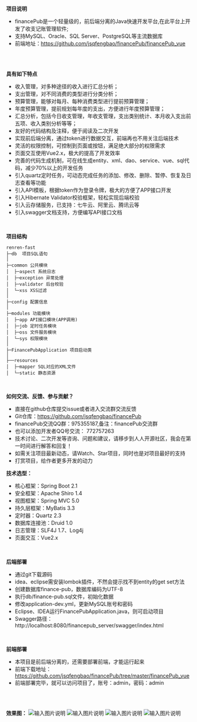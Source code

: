 **项目说明** 
- financePub是一个轻量级的，前后端分离的Java快速开发平台,在此平台上开发了收支记账管理软件;
- 支持MySQL、Oracle、SQL Server、PostgreSQL等主流数据库
- 前端地址：https://github.com/jsqfengbao/financePub/financePub_vue
<br> 
<br>
 

**具有如下特点** 
- 收入管理，对多种途径的收入进行汇总分析；
- 支出管理，对不同消费的类型进行分类分析；
- 预算管理，能够对每月、每种消费类型进行提前预算管理；
- 年度预算管理，提前规划每年度的支出，方便进行年度预算管理；
- 汇总分析，包括今日收支管理，年收支管理，支出类别统计、本月收入支出前五项、收入类别分析等等；
- 友好的代码结构及注释，便于阅读及二次开发
- 实现前后端分离，通过token进行数据交互，前端再也不用关注后端技术
- 灵活的权限控制，可控制到页面或按钮，满足绝大部分的权限需求
- 页面交互使用Vue2.x，极大的提高了开发效率
- 完善的代码生成机制，可在线生成entity、xml、dao、service、vue、sql代码，减少70%以上的开发任务
- 引入quartz定时任务，可动态完成任务的添加、修改、删除、暂停、恢复及日志查看等功能
- 引入API模板，根据token作为登录令牌，极大的方便了APP接口开发
- 引入Hibernate Validator校验框架，轻松实现后端校验
- 引入云存储服务，已支持：七牛云、阿里云、腾讯云等
- 引入swagger文档支持，方便编写API接口文档
<br> 

**项目结构** 
```
renren-fast
├─db  项目SQL语句
│
├─common 公共模块
│  ├─aspect 系统日志
│  ├─exception 异常处理
│  ├─validator 后台校验
│  └─xss XSS过滤
│ 
├─config 配置信息
│ 
├─modules 功能模块
│  ├─app API接口模块(APP调用)
│  ├─job 定时任务模块
│  ├─oss 文件服务模块
│  └─sys 权限模块
│ 
├─FinancePubApplication 项目启动类
│  
├──resources 
│  ├─mapper SQL对应的XML文件
│  └─static 静态资源

```
<br> 

**如何交流、反馈、参与贡献？** 
- 直接在github仓库提交issue或者进入交流群交流反馈
- Git仓库：https://github.com/jsqfengbao/financePub
- financePub交流QQ群：975355187,备注：financePub交流群
- 也可以添加开发者QQ号交流： 772757263
- 技术讨论、二次开发等咨询、问题和建议，请移步到人人开源社区，我会在第一时间进行解答和回复！
- 如需关注项目最新动态，请Watch、Star项目，同时也是对项目最好的支持
- 打赏项目，给作者更多开发的动力


**技术选型：** 
- 核心框架：Spring Boot 2.1
- 安全框架：Apache Shiro 1.4
- 视图框架：Spring MVC 5.0
- 持久层框架：MyBatis 3.3
- 定时器：Quartz 2.3
- 数据库连接池：Druid 1.0
- 日志管理：SLF4J 1.7、Log4j
- 页面交互：Vue2.x 
<br> 


 **后端部署**
- 通过git下载源码
- idea、eclipse需安装lombok插件，不然会提示找不到entity的get set方法
- 创建数据库finance-pub，数据库编码为UTF-8
- 执行db/finance-pub.sql文件，初始化数据
- 修改application-dev.yml，更新MySQL账号和密码
- Eclipse、IDEA运行FinancePubApplication.java，则可启动项目
- Swagger路径：http://localhost:8080/financepub_server/swagger/index.html

<br> 

 **前端部署**
 - 本项目是前后端分离的，还需要部署前端，才能运行起来
 - 前端下载地址：https://github.com/jsqfengbao/financePub/tree/master/financePub_vue
 - 前端部署完毕，就可以访问项目了，账号：admin，密码：admin
 
 <br>
<br> 

**效果图：**
![输入图片说明](https://s1.ax1x.com/2020/06/01/tJ2vMF.png "在这里输入图片标题")
![输入图片说明](https://s1.ax1x.com/2020/05/27/tE62PU.png "在这里输入图片标题")
![输入图片说明](https://s1.ax1x.com/2020/05/27/tEcnZq.png "在这里输入图片标题")
![输入图片说明](https://s1.ax1x.com/2020/05/27/tEHpct.png "在这里输入图片标题")

<br>
